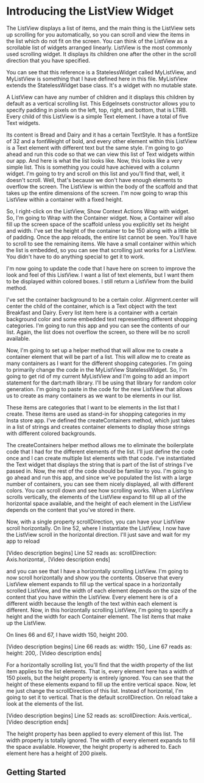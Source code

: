 # Introducing the ListView Widget

The ListView displays a list of items, and the main thing is the ListView sets up scrolling for you automatically, so you can scroll and view the items in the list which do not fit on the screen. You can think of the ListView as a scrollable list of widgets arranged linearly. ListView is the most commonly used scrolling widget. It displays its children one after the other in the scroll direction that you have specified.

You can see that this reference is a StatelessWidget called MyListView, and MyListView is something that I have defined here in this file. MyListView extends the StatelessWidget base class. It's a widget with no mutable state.

A ListView can have any number of children and it displays this children by default as a vertical scrolling list. This EdgeInsets constructor allows you to specify padding in pixels on the left, top, right, and bottom, that is LTRB. Every child of this ListView is a simple Text element. I have a total of five Text widgets.

Its content is Bread and Dairy and it has a certain TextStyle. It has a fontSize of 32 and a fontWeight of bold, and every other element within this ListView is a Text element with different text but the same style. I'm going to go ahead and run this code so that we can view this list of Text widgets within our app. And here is what the list looks like. Now, this looks like a very simple list. This is something you could have achieved with a column widget. I'm going to try and scroll on this list and you'll find that, well, it doesn't scroll. Well, that's because we don't have enough elements to overflow the screen. The ListView is within the body of the scaffold and that takes up the entire dimensions of the screen. I'm now going to wrap this ListView within a container with a fixed height.

So, I right-click on the ListView, Show Context Actions Wrap with widget. So, I'm going to Wrap with the Container widget. Now, a Container will also fill up the screen space of the scaffold unless you explicitly set its height and width. I've set the height of the container to be 150 along with a little bit of padding. Once the app reloads, the entire list cannot be seen. You'll have to scroll to see the remaining items. We have a small container within which the list is embedded, so you can see that scrolling just works for a ListView. You didn't have to do anything special to get it to work.

I'm now going to update the code that I have here on screen to improve the look and feel of this ListView. I want a list of text elements, but I want them to be displayed within colored boxes. I still return a ListView from the build method. 

I've set the container background to be a certain color. Alignment.center will center the child of the container, which is a Text object with the text Breakfast and Dairy. Every list item here is a container with a certain background color and some embedded text representing different shopping categories. I'm going to run this app and you can see the contents of our list. Again, the list does not overflow the screen, so there will be no scroll available. 

Now, I'm going to set up a helper method that will allow me to create a container element that will be part of a list. This will allow me to create as many containers as I want for the different shopping categories. I'm going to primarily change the code in the MyListView StatelessWidget. So, I'm going to get rid of my current MyListView and I'm going to add an import statement for the dart:math library. I'll be using that library for random color generation. I'm going to paste in the code for the new ListView that allows us to create as many containers as we want to be elements in our list.

These items are categories that I want to be elements in the list that I create. These items are used as stand-in for shopping categories in my Insta store app. I've defined the createContainers method, which just takes in a list of strings and creates container elements to display those strings with different colored backgrounds.

The createContainers helper method allows me to eliminate the boilerplate code that I had for the different elements of the list. I'll just define the code once and I can create multiple list elements with that code. I've instantiated the Text widget that displays the string that is part of the list of strings I've passed in. Now, the rest of the code should be familiar to you. I'm going to go ahead and run this app, and since we've populated the list with a large number of containers, you can see them nicely displayed, all with different colors. You can scroll down and see how scrolling works. When a ListView scrolls vertically, the elements of the ListView expand to fill up all of the horizontal space available, and the height of each element in the ListView depends on the content that you've stored in there.

Now, with a single property scrollDirection, you can have your ListView scroll horizontally. On line 52, where I instantiate the ListView, I now have the ListView scroll in the horizontal direction. I'll just save and wait for my app to reload

[Video description begins] Line 52 reads as: scrollDirection: Axis.horizontal,. [Video description ends]

and you can see that I have a horizontally scrolling ListView. I'm going to now scroll horizontally and show you the contents. Observe that every ListView element expands to fill up the vertical space in a horizontally scrolled ListView, and the width of each element depends on the size of the content that you have within the ListView. Every element here is of a different width because the length of the text within each element is different. Now, in this horizontally scrolling ListView, I'm going to specify a height and the width for each Container element. The list items that make up the ListView.

On lines 66 and 67, I have width 150, height 200.

[Video description begins] Line 66 reads as: width: 150,. Line 67 reads as: height: 200,. [Video description ends]

For a horizontally scrolling list, you'll find that the width property of the list item applies to the list elements. That is, every element here has a width of 150 pixels, but the height property is entirely ignored. You can see that the height of these elements expand to fill up the entire vertical space. Now, let me just change the scrollDirection of this list. Instead of horizontal, I'm going to set it to vertical. That is the default scrollDirection. On reload take a look at the elements of the list.

[Video description begins] Line 52 reads as: scrollDirection: Axis.vertical,. [Video description ends]

The height property has been applied to every element of this list. The width property is totally ignored. The width of every element expands to fill the space available. However, the height property is adhered to. Each element here has a height of 200 pixels.

## Getting Started

